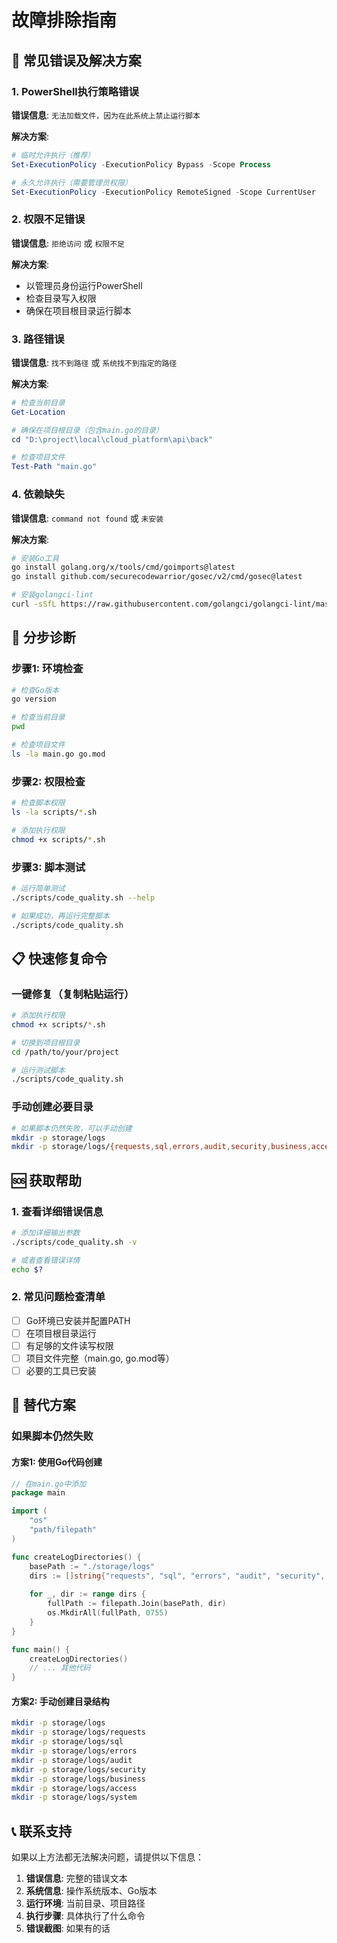 # 故障排除指南

## 🚨 常见错误及解决方案

### 1. PowerShell执行策略错误

**错误信息**: `无法加载文件，因为在此系统上禁止运行脚本`

**解决方案**:
```powershell
# 临时允许执行（推荐）
Set-ExecutionPolicy -ExecutionPolicy Bypass -Scope Process

# 永久允许执行（需要管理员权限）
Set-ExecutionPolicy -ExecutionPolicy RemoteSigned -Scope CurrentUser
```

### 2. 权限不足错误

**错误信息**: `拒绝访问` 或 `权限不足`

**解决方案**:
- 以管理员身份运行PowerShell
- 检查目录写入权限
- 确保在项目根目录运行脚本

### 3. 路径错误

**错误信息**: `找不到路径` 或 `系统找不到指定的路径`

**解决方案**:
```powershell
# 检查当前目录
Get-Location

# 确保在项目根目录（包含main.go的目录）
cd "D:\project\local\cloud_platform\api\back"

# 检查项目文件
Test-Path "main.go"
```

### 4. 依赖缺失

**错误信息**: `command not found` 或 `未安装`

**解决方案**:
```bash
# 安装Go工具
go install golang.org/x/tools/cmd/goimports@latest
go install github.com/securecodewarrior/gosec/v2/cmd/gosec@latest

# 安装golangci-lint
curl -sSfL https://raw.githubusercontent.com/golangci/golangci-lint/master/install.sh | sh -s -- -b $(go env GOPATH)/bin v1.54.2
```

## 🔧 分步诊断

### 步骤1: 环境检查
```bash
# 检查Go版本
go version

# 检查当前目录
pwd

# 检查项目文件
ls -la main.go go.mod
```

### 步骤2: 权限检查
```bash
# 检查脚本权限
ls -la scripts/*.sh

# 添加执行权限
chmod +x scripts/*.sh
```

### 步骤3: 脚本测试
```bash
# 运行简单测试
./scripts/code_quality.sh --help

# 如果成功，再运行完整脚本
./scripts/code_quality.sh
```

## 📋 快速修复命令

### 一键修复（复制粘贴运行）
```bash
# 添加执行权限
chmod +x scripts/*.sh

# 切换到项目根目录
cd /path/to/your/project

# 运行测试脚本
./scripts/code_quality.sh
```

### 手动创建必要目录
```bash
# 如果脚本仍然失败，可以手动创建
mkdir -p storage/logs
mkdir -p storage/logs/{requests,sql,errors,audit,security,business,access,system}
```

## 🆘 获取帮助

### 1. 查看详细错误信息
```bash
# 添加详细输出参数
./scripts/code_quality.sh -v

# 或者查看错误详情
echo $?
```

### 2. 常见问题检查清单
- [ ] Go环境已安装并配置PATH
- [ ] 在项目根目录运行
- [ ] 有足够的文件读写权限
- [ ] 项目文件完整（main.go, go.mod等）
- [ ] 必要的工具已安装

## 🔄 替代方案

### 如果脚本仍然失败

#### 方案1: 使用Go代码创建
```go
// 在main.go中添加
package main

import (
    "os"
    "path/filepath"
)

func createLogDirectories() {
    basePath := "./storage/logs"
    dirs := []string{"requests", "sql", "errors", "audit", "security", "business", "access", "system"}
    
    for _, dir := range dirs {
        fullPath := filepath.Join(basePath, dir)
        os.MkdirAll(fullPath, 0755)
    }
}

func main() {
    createLogDirectories()
    // ... 其他代码
}
```

#### 方案2: 手动创建目录结构
```bash
mkdir -p storage/logs
mkdir -p storage/logs/requests
mkdir -p storage/logs/sql
mkdir -p storage/logs/errors
mkdir -p storage/logs/audit
mkdir -p storage/logs/security
mkdir -p storage/logs/business
mkdir -p storage/logs/access
mkdir -p storage/logs/system
```

## 📞 联系支持

如果以上方法都无法解决问题，请提供以下信息：

1. **错误信息**: 完整的错误文本
2. **系统信息**: 操作系统版本、Go版本
3. **运行环境**: 当前目录、项目路径
4. **执行步骤**: 具体执行了什么命令
5. **错误截图**: 如果有的话